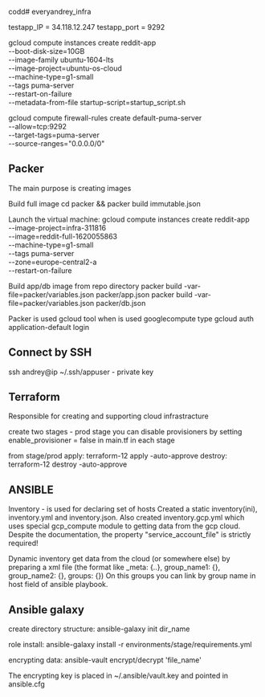 codd# everyandrey_infra

testapp_IP = 34.118.12.247
testapp_port = 9292


gcloud compute instances create reddit-app \
--boot-disk-size=10GB \
--image-family ubuntu-1604-lts \
--image-project=ubuntu-os-cloud \
--machine-type=g1-small \
--tags puma-server \
--restart-on-failure \
--metadata-from-file startup-script=startup_script.sh


gcloud compute firewall-rules create default-puma-server \
--allow=tcp:9292 \
--target-tags=puma-server \
--source-ranges="0.0.0.0/0"


## Packer
The main purpose is creating images

Build full image
cd packer && packer build immutable.json

Launch the virtual machine:
gcloud compute instances create reddit-app \
--image-project=infra-311816 \
--image=reddit-full-1620055863 \
--machine-type=g1-small \
--tags puma-server \
--zone=europe-central2-a \
--restart-on-failure

Build app/db image from repo directory
packer build -var-file=packer/variables.json packer/app.json
packer build -var-file=packer/variables.json packer/db.json

Packer is used gcloud tool when is used googlecompute type
gcloud auth application-default login

## Connect by SSH
ssh andrey@ip
~/.ssh/appuser - private key

## Terraform
Responsible for creating and supporting cloud infrastracture

create two stages -
    prod
    stage
    you can disable provisioners by setting enable_provisioner = false in main.tf in each stage

from stage/prod
    apply: terraform-12 apply -auto-approve
    destroy: terraform-12 destroy -auto-approve

## ANSIBLE
Inventory - is used for declaring set of hosts
Created a static inventory(ini), inventory.yml and inventory.json.
Also created inventory.gcp.yml which uses special gcp_compute module to getting data from the gcp cloud.
Despite the documentation, the property "service_account_file" is strictly required!

Dynamic inventory get data from the cloud (or somewhere else) by preparing a xml file (the format like _meta: {..}, group_name1: {}, group_name2: {}, groups: {})
On this groups you can link by group name in host field of ansible playbook.

## Ansible galaxy
create directory structure:
ansible-galaxy init dir_name

role install:
ansible-galaxy install -r environments/stage/requirements.yml

encrypting data:
ansible-vault encrypt/decrypt 'file_name'

The encrypting key is placed in ~/.ansible/vault.key and pointed in ansible.cfg
